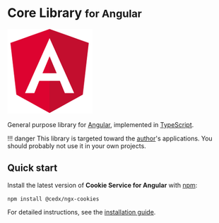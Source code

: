 # Core Library <small>for Angular</small>
![Angular](img/angular.png)

General purpose library for [Angular](https://angular.io), implemented in [TypeScript](https://www.typescriptlang.org).

!!! danger
    This library is targeted toward the [author](https://belin.io)'s applications.
    You should probably not use it in your own projects.

## Quick start
Install the latest version of **Cookie Service for Angular** with [npm](https://www.npmjs.com):

```shell
npm install @cedx/ngx-cookies
```

For detailed instructions, see the [installation guide](installation.md).
